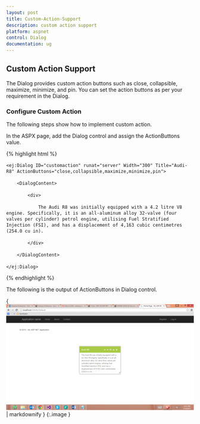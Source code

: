 ```yaml
---
layout: post
title: Custom-Action-Support
description: custom action support
platform: aspnet
control: Dialog
documentation: ug
---
```


## Custom Action Support

The Dialog provides custom action buttons such as close, collapsible, maximize, minimize, and pin. You can set the action buttons as per your requirement in the Dialog.

### Configure Custom Action

The following steps show how to implement custom action. 

In the ASPX page, add the Dialog control and assign the ActionButtons value.

{% highlight html %}



    <ej:Dialog ID="customaction" runat="server" Width="300" Title="Audi-R8" ActionButtons="close,collapsible,maximize,minimize,pin">

        <DialogContent>

            <div>

                The Audi R8 was initially equipped with a 4.2 litre V8 engine. Specifically, it is an all-aluminum alloy 32-valve (four valves per cylinder) petrol engine, utilising Fuel Stratified Injection (FSI), and has a displacement of 4,163 cubic centimetres (254.0 cu in).

            </div>

        </DialogContent>

    </ej:Dialog> 





{% endhighlight %}



The following is the output of ActionButtons in Dialog control.

{ ![](Custom-Action-Support_images/Custom-Action-Support_img1.png) | markdownify }
{:.image }


